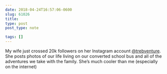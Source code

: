 ```yaml
---
date: 2018-04-24T16:57:06-0600
slug: 61026
title: 
type: post
post_type: note

tags: []
---
```

My wife just crossed 20k followers on her Instagram account [@trebventure](http://instagram.com/trebventure). She posts photos of our life living on our converted school bus and all of the adventures we take with the family. She’s much cooler than me (especially on the internet)




